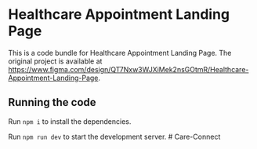 
  # Healthcare Appointment Landing Page

  This is a code bundle for Healthcare Appointment Landing Page. The original project is available at https://www.figma.com/design/QT7Nxw3WJXiMek2nsGOtmR/Healthcare-Appointment-Landing-Page.

  ## Running the code

  Run `npm i` to install the dependencies.

  Run `npm run dev` to start the development server.
  #   C a r e - C o n n e c t  
 